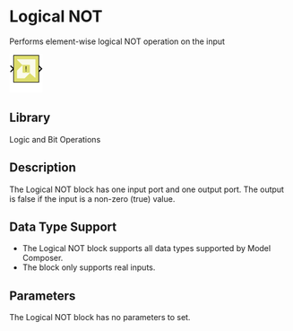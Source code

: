 # Logical NOT

Performs element-wise logical NOT operation on the input

![](./Images/block.png)

## Library

Logic and Bit Operations

## Description

The Logical NOT block has one input port and one output port. The output
is false if the input is a non-zero (true) value.

## Data Type Support

- The Logical NOT block supports all data types supported by Model
  Composer.
- The block only supports real inputs.

## Parameters

The Logical NOT block has no parameters to set.
